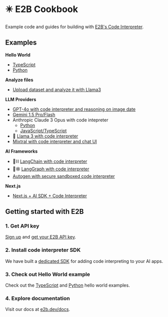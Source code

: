 # ✴️ E2B Cookbook
Example code and guides for building with [E2B's Code Interpreter](https://e2b.dev).

## Examples

**Hello World**
- [TypeScript](https://github.com/e2b-dev/e2b-cookbook/tree/main/examples/hello-world-js)
- [Python](https://github.com/e2b-dev/e2b-cookbook/tree/main/examples/hello-world-python)

**Analyze files**
- [Upload dataset and analyze it with Llama3](https://github.com/e2b-dev/e2b-cookbook/tree/main/examples/upload-dataset-code-interpreter)

**LLM Providers**
- [GPT-4o with code interpreter and reasoning on image date](https://github.com/e2b-dev/e2b-cookbook/blob/main/examples/gpt-4o-code-interpreter/gpt_4o.ipynb)
- [Gemini 1.5 Pro/Flash](https://github.com/e2b-dev/e2b-cookbook/blob/main/examples/examples/gemini-1.5-code-interpreter/gemini_1.5.ipynb)
- Anthropic Claude 3 Opus with code intepreter
  - [Python](https://github.com/e2b-dev/e2b-cookbook/blob/main/examples/claude-code-interpreter/claude_code_interpreter.ipynb)
  - [JavaScript/TypeScript](https://github.com/e2b-dev/e2b-cookbook/blob/main/examples/claude-code-interpreter-js)
- 🦙 [Llama 3 with code interpreter](https://github.com/e2b-dev/e2b-cookbook/tree/main/examples/llama-3-code-interpreter)
- [Mixtral with code interpreter and chat UI](https://github.com/e2b-dev/e2b-cookbook/tree/main/templates/mixtral-8x7b-code-interpreter-nextjs)

**AI Frameworks**
- 🦜⛓️ [LangChain with code interpreter](https://github.com/e2b-dev/e2b-cookbook/tree/main/examples/langchain-python)
- 🦜🕸️ [LangGraph with code interpreter](https://github.com/e2b-dev/e2b-cookbook/tree/main/examples/langgraph-python)
- [Autogen with secure sandboxed code interpreter](https://github.com/e2b-dev/e2b-cookbook/tree/main/examples/e2b_autogen)

**Next.js**
- [Next.js + AI SDK + Code Interpreter](https://github.com/e2b-dev/e2b-cookbook/tree/main/examples/nextjs-code-interpreter)

## Getting started with E2B

### 1. Get API key
[Sign up](https://e2b.dev/docs/sign-in?view=sign-up) and [get your E2B API key](https://e2b.dev/docs/getting-started/api-key).

### 2. Install code interpreter SDK
We have built a [dedicated SDK](https://github.com/e2b-dev/code-interpreter) for adding code interpreting to your AI apps.

### 3. Check out Hello World example
Check out the [TypeScript](https://github.com/e2b-dev/e2b-cookbook/tree/main/examples/hello-world-js) and [Python](https://github.com/e2b-dev/e2b-cookbook/tree/main/examples/hello-world-python) hello world examples.

### 4. Explore documentation
Visit our docs at [e2b.dev/docs](https://e2b.dev/docs).

